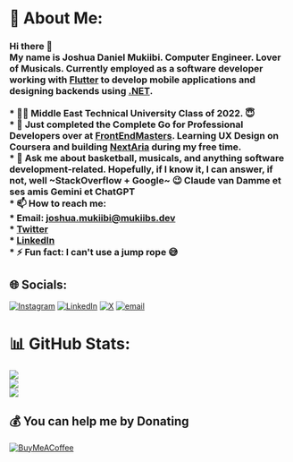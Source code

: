 # 💫 About Me:
### Hi there 👋<br>My name is Joshua Daniel Mukiibi. Computer Engineer. Lover of Musicals. Currently employed as a software developer working with [Flutter](https://flutter.dev/) to develop mobile applications and designing backends using [.NET](https://dotnet.microsoft.com/en-us/). <br><br>* 👨‍🎓 Middle East Technical University Class of 2022. :innocent:<br>* 🌱 Just completed the Complete Go for Professional Developers over at [FrontEndMasters](https://frontendmasters.com/courses/complete-go/). Learning UX Design on Coursera and building [NextAria](https://jdmukiibs.github.io/next-aria-landing-page/) during my free time.<br>* 💬 Ask me about basketball, musicals, and anything software development-related. Hopefully, if I know it, I can answer, if not, well ~StackOverflow + Google~ :wink: Claude van Damme et ses amis Gemini et ChatGPT<br>* 📫 How to reach me:<br>  * Email: joshua.mukiibi@mukiibs.dev<br>  * [Twitter](https://twitter.com/joshuamukiibi10)<br>  * [LinkedIn](https://www.linkedin.com/in/joshua-d-mukiibi)<br>* ⚡ Fun fact: I can't use a jump rope :sweat_smile:<br>


## 🌐 Socials:
[![Instagram](https://img.shields.io/badge/Instagram-%23E4405F.svg?logo=Instagram&logoColor=white)](https://instagram.com/josh_d_mukiibs) [![LinkedIn](https://img.shields.io/badge/LinkedIn-%230077B5.svg?logo=linkedin&logoColor=white)](https://linkedin.com/in/joshua-d-mukiibi) [![X](https://img.shields.io/badge/X-black.svg?logo=X&logoColor=white)](https://x.com/joshuamukiibi10) [![email](https://img.shields.io/badge/Email-D14836?logo=gmail&logoColor=white)](mailto:joshua.mukiibi@mukiibs.dev) 

<!--# 💻 Tech Stack:
![Netlify](https://img.shields.io/badge/netlify-%23000000.svg?style=flat&logo=netlify&logoColor=#00C7B7) ![Firebase](https://img.shields.io/badge/firebase-%23039BE5.svg?style=flat&logo=firebase) ![.Net](https://img.shields.io/badge/.NET-5C2D91?style=flat&logo=.net&logoColor=white) ![Angular.js](https://img.shields.io/badge/angular.js-%23E23237.svg?style=flat&logo=angularjs&logoColor=white) ![Expo](https://img.shields.io/badge/expo-1C1E24?style=flat&logo=expo&logoColor=#D04A37) ![Flutter](https://img.shields.io/badge/Flutter-%2302569B.svg?style=flat&logo=Flutter&logoColor=white) ![NodeJS](https://img.shields.io/badge/node.js-6DA55F?style=flat&logo=node.js&logoColor=white) ![React](https://img.shields.io/badge/react-%2320232a.svg?style=flat&logo=react&logoColor=%2361DAFB) ![React Native](https://img.shields.io/badge/react_native-%2320232a.svg?style=flat&logo=react&logoColor=%2361DAFB) ![MicrosoftSQLServer](https://img.shields.io/badge/Microsoft%20SQL%20Server-CC2927?style=flat&logo=microsoft%20sql%20server&logoColor=white) ![MongoDB](https://img.shields.io/badge/MongoDB-%234ea94b.svg?style=flat&logo=mongodb&logoColor=white) ![Postgres](https://img.shields.io/badge/postgres-%23316192.svg?style=flat&logo=postgresql&logoColor=white) ![Firebase](https://img.shields.io/badge/firebase-a08021?style=flat&logo=firebase&logoColor=ffcd34) ![Figma](https://img.shields.io/badge/figma-%23F24E1E.svg?style=flat&logo=figma&logoColor=white) ![Dribbble](https://img.shields.io/badge/Dribbble-EA4C89?style=flat&logo=dribbble&logoColor=white) ![GitHub Actions](https://img.shields.io/badge/github%20actions-%232671E5.svg?style=flat&logo=githubactions&logoColor=white) ![GitHub](https://img.shields.io/badge/github-%23121011.svg?style=flat&logo=github&logoColor=white) ![Git](https://img.shields.io/badge/git-%23F05033.svg?style=flat&logo=git&logoColor=white) ![C#](https://img.shields.io/badge/c%23-%23239120.svg?style=flat&logo=csharp&logoColor=white) ![Dart](https://img.shields.io/badge/dart-%230175C2.svg?style=flat&logo=dart&logoColor=white) ![Go](https://img.shields.io/badge/go-%2300ADD8.svg?style=flat&logo=go&logoColor=white) ![Python](https://img.shields.io/badge/python-3670A0?style=flat&logo=python&logoColor=ffdd54) ![HTML5](https://img.shields.io/badge/html5-%23E34F26.svg?style=flat&logo=html5&logoColor=white) ![JavaScript](https://img.shields.io/badge/javascript-%23323330.svg?style=flat&logo=javascript&logoColor=%23F7DF1E) ![TypeScript](https://img.shields.io/badge/typescript-%23007ACC.svg?style=flat&logo=typescript&logoColor=white) ![C](https://img.shields.io/badge/c-%2300599C.svg?style=flat&logo=c&logoColor=white) ![C++](https://img.shields.io/badge/c++-%2300599C.svg?style=flat&logo=c%2B%2B&logoColor=white) ![Java](https://img.shields.io/badge/java-%23ED8B00.svg?style=flat&logo=openjdk&logoColor=white) ![NPM](https://img.shields.io/badge/NPM-%23CB3837.svg?style=flat&logo=npm&logoColor=white) ![Riot Games](https://img.shields.io/badge/riotgames-D32936.svg?style=flat&logo=riotgames&logoColor=white) ![Docker](https://img.shields.io/badge/docker-%230db7ed.svg?style=flat&logo=docker&logoColor=white) ![Postman](https://img.shields.io/badge/Postman-FF6C37?style=flat&logo=postman&logoColor=white) ![Canva](https://img.shields.io/badge/Canva-%2300C4CC.svg?style=flat&logo=Canva&logoColor=white) -->
# 📊 GitHub Stats:
![](https://github-readme-stats.vercel.app/api?username=JDMukiibs&theme=blueberry&hide_border=false&include_all_commits=true&count_private=true)<br/>
![](https://nirzak-streak-stats.vercel.app/?user=JDMukiibs&theme=blueberry&hide_border=false)<br/>
![](https://github-readme-stats.vercel.app/api/top-langs/?username=JDMukiibs&theme=blueberry&hide_border=false&include_all_commits=true&count_private=true&layout=compact)

  ## 💰 You can help me by Donating
  [![BuyMeACoffee](https://img.shields.io/badge/Buy%20Me%20a%20Coffee-ffdd00?style=for-the-badge&logo=buy-me-a-coffee&logoColor=black)](https://buymeacoffee.com/jdmukiibs) 

  
<!-- Proudly created with GPRM ( https://gprm.itsvg.in ) -->

<!--
**JDMukiibs/JDMukiibs** is a ✨ _special_ ✨ repository because its `README.md` (this file) appears on your GitHub profile.

Here are some ideas to get you started:

- 🔭 I’m currently working on ...
- 🌱 I’m currently learning ...
- 👯 I’m looking to collaborate on ...
- 🤔 I’m looking for help with ...
- 💬 Ask me about ...
- 📫 How to reach me: ...
- 😄 Pronouns: ...
- ⚡ Fun fact: ...
-->
